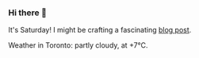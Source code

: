 ### Hi there :wave:

It's Saturday! I might be crafting a fascinating [blog post](https://benjaminwuethrich.dev).

Weather in Toronto: partly cloudy, at +7°C.
